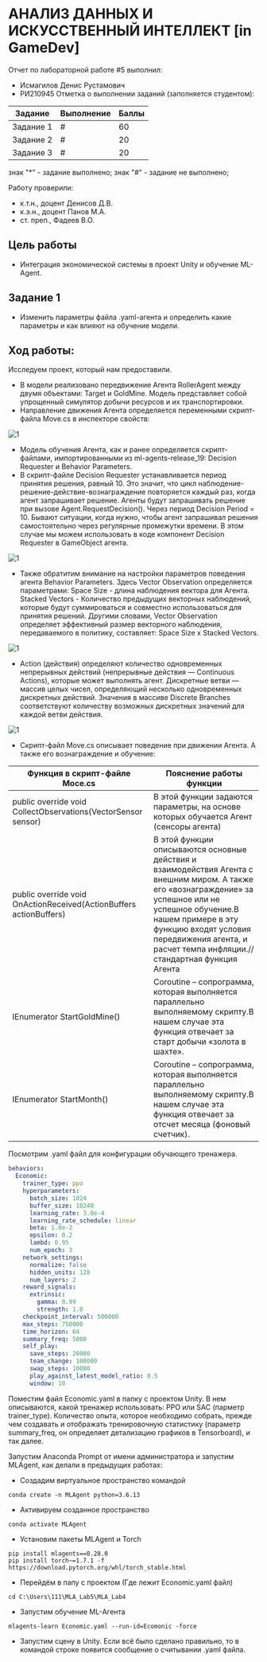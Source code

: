 # АНАЛИЗ ДАННЫХ И ИСКУССТВЕННЫЙ ИНТЕЛЛЕКТ [in GameDev]



Отчет по лабораторной работе #5 выполнил:
- Исмагилов Денис Рустамович
- РИ210945
Отметка о выполнении заданий (заполняется студентом):


| Задание | Выполнение | Баллы |
| ------ | ------ | ------ |
| Задание 1 | # | 60 |
| Задание 2 | # | 20 |
| Задание 3 | # | 20 |


знак "*" - задание выполнено; знак "#" - задание не выполнено;


Работу проверили:
- к.т.н., доцент Денисов Д.В.
- к.э.н., доцент Панов М.А.
- ст. преп., Фадеев В.О.




## Цель работы
 - Интеграция экономической системы в проект Unity и обучение ML-Agent.


## Задание 1
 - Изменить параметры файла .yaml-агента и определить какие параметры и как влияют на обучение модели.

## Ход работы:
Исследуем проект, который нам предоставили.
 - В модели реализовано передвижение Агента RollerAgent между 
двумя объектами: Target и GoldMine. Модель представляет собой 
упрощенный симулятор добычи ресурсов и их транспортировки.
 - Направление движения Агента определяется переменными скрипт-файла Move.cs в инспекторе свойств:

![1](https://user-images.githubusercontent.com/106258306/204143048-8d7e58d8-5da6-43cc-8a6b-23e0a76f9247.png)

 - Модель обучения Агента, как и ранее определяется скрипт-файлами, 
импортированными из ml-agents-release_19: Decision Requester и 
Behavior Parameters. 
 - В скрипт-файле Decision Requester устанавливается период 
принятия решения, равный 10. Это значит, что цикл наблюдение-решение-действие-вознаграждение повторяется каждый раз, когда 
агент запрашивает решение. Агенты будут запрашивать решение при 
вызове Agent.RequestDecision(). Через период Decision Period = 10.
Бывают ситуации, когда нужно, чтобы агент запрашивал решения 
самостоятельно через регулярные промежутки времени. В этом 
случае мы можем использовать в коде компонент Decision Requester 
в GameObject агента.

![1](https://user-images.githubusercontent.com/106258306/204144044-8170f14d-07fa-4266-b2f7-c07c0b3f17fd.png)

 - Также обратитим внимание на настройки параметров поведения 
агента Behavior Parameters. Здесь Vector Observation определяется 
параметрами: Space Size - длина наблюдения вектора для Агента. 
Stacked Vectors - Количество предыдущих векторных наблюдений, 
которые будут суммироваться и совместно использоваться для 
принятия решений. Другими словами, Vector Observation определяет 
эффективный размер векторного наблюдения, передаваемого в 
политику, составляет: Space Size x Stacked Vectors. 

![1](https://user-images.githubusercontent.com/106258306/204144101-d2e8273b-94ad-4931-bd50-0fc4a49a6c9d.png)

 - Action (действия) определяют количество одновременных 
непрерывных действий (непрерывные действия — Continuous
Actions), которые может выполнять агент. Дискретные ветви — 
массив целых чисел, определяющий несколько одновременных 
дискретных действий. Значения в массиве Discrete Branches 
соответствуют количеству возможных дискретных значений для 
каждой ветви действия.

![1](https://user-images.githubusercontent.com/106258306/204144445-c052550f-ef0a-4dc3-8841-dc0b252c3915.png)

 - Скрипт-файл Move.cs описывает поведение при движении Агента. А 
также его вознаграждение и обучение:

|Функция в скрипт-файле Moce.cs|Пояснение работы функции|
|-|-|
|public override void CollectObservations(VectorSensor sensor)|В этой функции задаются параметры, на основе которых обучается Агент (сенсоры агента)|
|public override void OnActionReceived(ActionBuffers actionBuffers)|В этой функции описываются основные действия и взаимодействия Агента с внешним миром. А также его «вознаграждение» за успешное или не успешное обучение.В нашем примере в эту функцию входят условия передвижения агента, и расчет темпа инфляции.//стандартная функция Агента|
|IEnumerator StartGoldMine()|Coroutine – сопрограмма, которая выполняется параллельно выполняемому скрипту.В нашем случае эта функция отвечает за старт добычи «золота в шахте».|
|IEnumerator StartMonth()|Coroutine – сопрограмма, которая выполняется параллельно выполняемому скрипту.В нашем случае эта функция отвечает за отсчет месяца (фоновый счетчик).|

Посмотрим .yaml файл для конфигурации обучающего тренажера.

```yaml
behaviors:
  Economic:
    trainer_type: ppo
    hyperparameters:
      batch_size: 1024
      buffer_size: 10240
      learning_rate: 3.0e-4
      learning_rate_schedule: linear
      beta: 1.0e-2
      epsilon: 0.2
      lambd: 0.95
      num_epoch: 3      
    network_settings:
      normalize: false
      hidden_units: 128
      num_layers: 2
    reward_signals:
      extrinsic:
        gamma: 0.99
        strength: 1.0
    checkpoint_interval: 500000
    max_steps: 750000
    time_horizon: 64
    summary_freq: 5000
    self_play:
      save_steps: 20000
      team_change: 100000
      swap_steps: 10000
      play_against_latest_model_ratio: 0.5
      window: 10
```

Поместим файл Economic.yaml в папку с проектом Unity. В нем описываются, какой тренажер использовать: PPO или SAC (парметр trainer_type). Количество опыта, которое необходимо собрать, прежде чем создавать и отображать тренировочную статистику (параметр summary_freq, он определяет детализацию графиков в Tensorboard), и так далее.

Запустим Anaconda Prompt от имени администратора и запустим MLAgent, как делали в предыдущих работах:
 - Создадим виртуальное пространство командой
```
conda create -n MLAgent python=3.6.13
```
 - Активируем созданное пространство
```
conda activate MLAgent
```
 - Установим пакеты MLAgent и Torch
```
pip install mlagents==0.28.0
pip install torch~=1.7.1 -f https://download.pytorch.org/whl/torch_stable.html
```
 - Перейдём в папу с проектом (Где лежит Economic.yaml файл)
```
cd C:\Users\111\MLA_Lab5\MLA_Lab4
```
 - Запустим обучение ML-Агента
```
mlagents-learn Economic.yaml --run-id=Ecomonic -force
```
 - Запустим сцену в Unity. Если всё было сделано правильно, то в командой строке появится сообщение о считывании .yaml файла.
